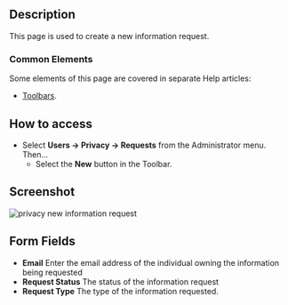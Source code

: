 <!-- Filename: Help4.x:Privacy:_New_Information_Request / Display title: Privacy: New Information Request -->

## Description

This page is used to create a new information request.

### Common Elements

Some elements of this page are covered in separate Help articles:

* [Toolbars](jdocmanual?article=help/common-elements/toolbars).

## How to access

- Select **Users → Privacy → Requests** from the Administrator menu. Then...
  - Select the **New** button in the Toolbar.

## Screenshot

![privacy new information request](../../../en/images/privacy/privacy-new-information-request.png)

## Form Fields

- **Email** Enter the email address of the individual owning the
  information being requested
- **Request Status** The status of the information request
- **Request Type** The type of the information requested.
